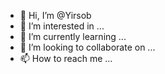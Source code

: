 - 👋 Hi, I’m @Yirsob
- 👀 I’m interested in ...
- 🌱 I’m currently learning ...
- 💞️ I’m looking to collaborate on ...
- 📫 How to reach me ...

<!---
Yirsob/Yirsob is a ✨ special ✨ repository because its `README.md` (this file) appears on your GitHub profile.
You can click the Preview link to take a look at your changes.
--->
